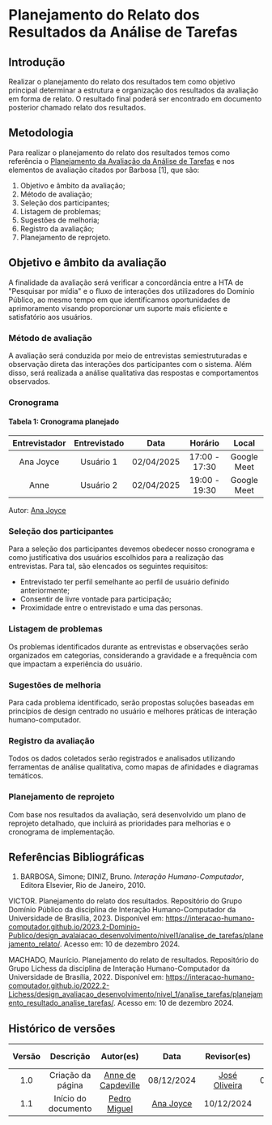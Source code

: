 # Planejamento do Relato dos Resultados da Análise de Tarefas

## Introdução

Realizar o planejamento do relato dos resultados tem como objetivo principal determinar a estrutura e organização dos resultados da avaliação em forma de relato. O resultado final poderá ser encontrado em documento posterior chamado relato dos resultados.

## Metodologia

Para realizar o planejamento do relato dos resultados temos como referência o [Planejamento da Avaliação da Análise de Tarefas](./avaliacao-analise-tarefas.md) e nos elementos de avaliação citados por Barbosa [1], que são:

1. Objetivo e âmbito da avaliação;
2. Método de avaliação;
3. Seleção dos participantes;
4. Listagem de problemas;
5. Sugestões de melhoria;
6. Registro da avaliação;
7. Planejamento de reprojeto.

## Objetivo e âmbito da avaliação

A finalidade da avaliação será verificar a concordância entre a HTA de "Pesquisar por mídia" e o fluxo de interações dos utilizadores do Domínio Público, ao mesmo tempo em que identificamos oportunidades de aprimoramento visando proporcionar um suporte mais eficiente e satisfatório aos usuários.

### Método de avaliação

A avaliação será conduzida por meio de entrevistas semiestruturadas e observação direta das interações dos participantes com o sistema. Além disso, será realizada a análise qualitativa das respostas e comportamentos observados.

### Cronograma

#### Tabela 1: Cronograma planejado

| Entrevistador | Entrevistado | Data       | Horário      | Local            |
|:-------------:|:------------:|:----------:|:------------:|:----------------:|
| Ana Joyce     | Usuário 1    | 02/04/2025 | 17:00 - 17:30| Google Meet      |
| Anne          | Usuário 2    | 02/04/2025 | 19:00 - 19:30| Google Meet      |

Autor: [Ana Joyce](https://github.com/anajoyceamorim)


### Seleção dos participantes

Para a seleção dos participantes devemos obedecer nosso cronograma e como justificativa dos usuários escolhidos para a realização das entrevistas. Para tal, são elencados os seguintes requisitos:

- Entrevistado ter perfil semelhante ao perfil de usuário definido anteriormente;
- Consentir de livre vontade para participação;
- Proximidade entre o entrevistado e uma das personas.

### Listagem de problemas

Os problemas identificados durante as entrevistas e observações serão organizados em categorias, considerando a gravidade e a frequência com que impactam a experiência do usuário.

### Sugestões de melhoria

Para cada problema identificado, serão propostas soluções baseadas em princípios de design centrado no usuário e melhores práticas de interação humano-computador.

### Registro da avaliação

Todos os dados coletados serão registrados e analisados utilizando ferramentas de análise qualitativa, como mapas de afinidades e diagramas temáticos.

### Planejamento de reprojeto

Com base nos resultados da avaliação, será desenvolvido um plano de reprojeto detalhado, que incluirá as prioridades para melhorias e o cronograma de implementação.

## Referências Bibliográficas

1. BARBOSA, Simone; DINIZ, Bruno. *Interação Humano-Computador*, Editora Elsevier, Rio de Janeiro, 2010.

VICTOR. Planejamento do relato dos resultados. Repositório do Grupo Domínio Público da disciplina de Interação Humano-Computador da Universidade de Brasília, 2023. Disponível em: <https://interacao-humano-computador.github.io/2023.2-Dominio-Publico/design_avalaiacao_desenvolvimento/nivel1/analise_de_tarefas/planejamento_relato/>. Acesso em: 10 de dezembro 2024.

MACHADO, Maurício. Planejamento do relato de resultados. Repositório do Grupo Lichess da disciplina de Interação Humano-Computador da Universidade de Brasília, 2022. Disponível em: <https://interacao-humano-computador.github.io/2022.2-Lichess/design_avaliacao_desenvolvimento/nivel_1/analise_tarefas/planejamento_resultado_analise_tarefas/>. Acesso em: 10 de dezembro 2024.

## Histórico de versões

| Versão |     Descrição      |                     Autor(es)                     |    Data    |                     Revisor(es)                     | Data de revisão |
| :----: | :----------------: | :-----------------------------------------------: | :--------: | :-------------------------------------------------: | :-------------: |
|  1.0   | Criação da página | [Anne de Capdeville](https://github.com/nanecapde) | 08/12/2024 | [José Oliveira](https://github.com/Jose1277) |  09/12/2024   |
| 1.1 | Início do documento | [Pedro Miguel](https://github.com/pedroMADBR) | [Ana Joyce](https://github.com/anajoyceamorim)| 10/12/2024 |

